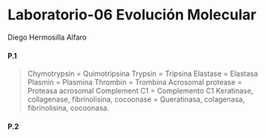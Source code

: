# Laboratorio-06 Evolución Molecular 
Diego Hermosilla Alfaro

#### P.1
>Chymotrypsin = Quimotripsina
>Trypsin = Tripsina
>Elastase = Elastasa
>Plasmin = Plasmina
>Thrombin = Trombina
>Acrosomal protease = Proteasa acrosomal
>Complement C1 = Complemento C1
>Keratinase, collagenase, fibrinolisina, cocoonase = Queratinasa, colagenasa, fibrinolisina, cocoonasa.

#### P.2
